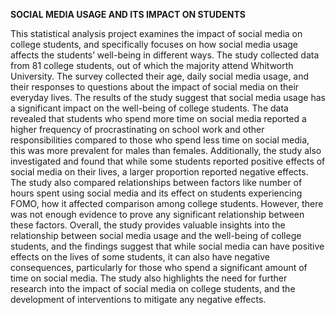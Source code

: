 **SOCIAL MEDIA USAGE AND ITS IMPACT ON STUDENTS**

This statistical analysis project examines the impact of social media on college students, and specifically focuses on how social media usage affects the students’ well-being in different ways. The study collected data from 81 college students, out of which the majority attend Whitworth University. The survey collected their age, daily social media usage, and their responses to questions about the impact of social media on their everyday lives. The results of the study suggest that social media usage has a significant impact on the well-being of college students. The data revealed that students who spend more time on social media reported a higher frequency of procrastinating on school work and other responsibilities compared to those who spend less time on social media, this was more prevalent for males than females. Additionally, the study also investigated and found that while some students reported positive effects of social media on their lives, a larger proportion reported negative effects. The study also compared relationships between factors like number of hours spent using social media and its effect on students experiencing FOMO, how it affected comparison among college students. However, there was not enough evidence to prove any significant relationship between these factors. Overall, the study provides valuable insights into the relationship between social media usage and the well-being of college students, and the findings suggest that while social media can have positive effects on the lives of some students, it can also have negative consequences, particularly for those who spend a significant amount of time on social media. The study also highlights the need for further research into the impact of social media on college students, and the development of interventions to mitigate any negative effects. 
